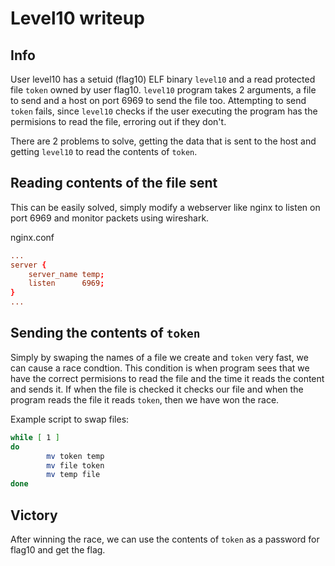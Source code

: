 # Level10 writeup

## Info

User level10 has a setuid (flag10) ELF binary `level10` and a read protected file `token` owned by user flag10. `level10` program takes 2 arguments, a file to send and a host on port 6969 to send the file too. Attempting to send `token` fails, since `level10` checks if the user executing the program has the permisions to read the file, erroring out if they don't.

There are 2 problems to solve, getting the data that is sent to the host and getting `level10` to read the contents of `token`.

## Reading contents of the file sent

This can be easily solved, simply modify a webserver like nginx to listen on port 6969 and monitor packets using wireshark.

nginx.conf
``` conf
...
server {
	server_name temp;
	listen		6969;
}
...
```
## Sending the contents of `token`

Simply by swaping the names of a file we create and `token` very fast, we can cause a race condtion. This condition is when program sees that we have the correct permisions to read the file and the time it reads the content and sends it. If when the file is checked it checks our file and when the program reads the file it reads `token`, then we have won the race.

Example script to swap files:
``` bash
while [ 1 ]
do
        mv token temp
        mv file token
        mv temp file
done
```

## Victory

After winning the race, we can use the contents of `token` as a password for flag10 and get the flag.